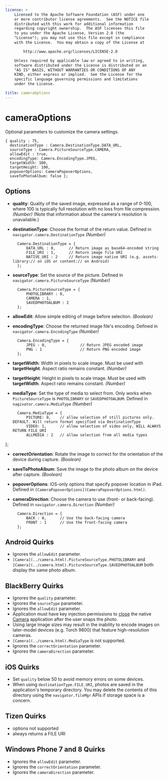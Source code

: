```yaml
---
license: >
    Licensed to the Apache Software Foundation (ASF) under one
    or more contributor license agreements.  See the NOTICE file
    distributed with this work for additional information
    regarding copyright ownership.  The ASF licenses this file
    to you under the Apache License, Version 2.0 (the
    "License"); you may not use this file except in compliance
    with the License.  You may obtain a copy of the License at

        http://www.apache.org/licenses/LICENSE-2.0

    Unless required by applicable law or agreed to in writing,
    software distributed under the License is distributed on an
    "AS IS" BASIS, WITHOUT WARRANTIES OR CONDITIONS OF ANY
    KIND, either express or implied.  See the License for the
    specific language governing permissions and limitations
    under the License.

title: cameraOptions
---
```


cameraOptions
=============

Optional parameters to customize the camera settings.

    { quality : 75,
      destinationType : Camera.DestinationType.DATA_URL,
      sourceType : Camera.PictureSourceType.CAMERA,
      allowEdit : true,
      encodingType: Camera.EncodingType.JPEG,
      targetWidth: 100,
      targetHeight: 100,
      popoverOptions: CameraPopoverOptions,
      saveToPhotoAlbum: false };

Options
-------

- __quality__: Quality of the saved image, expressed as a range of 0-100, where 100 is typically full resolution with no loss from file compression. _(Number)_ (Note that information about the camera's resolution is unavailable.)

- __destinationType__: Choose the format of the return value. Defined in `navigator.camera.DestinationType` _(Number)_

        Camera.DestinationType = {
            DATA_URL : 0,      // Return image as base64-encoded string
            FILE_URI : 1,      // Return image file URI
            NATIVE_URI : 2     // Return image native URI (e.g. assets-library:// on iOS or content:// on Android)
        };

- __sourceType__: Set the source of the picture.  Defined in `navigator.camera.PictureSourceType` _(Number)_

        Camera.PictureSourceType = {
            PHOTOLIBRARY : 0,
            CAMERA : 1,
            SAVEDPHOTOALBUM : 2
        };

- __allowEdit__: Allow simple editing of image before selection. _(Boolean)_

- __encodingType__: Choose the  returned image file's encoding.  Defined in `navigator.camera.EncodingType` _(Number)_

        Camera.EncodingType = {
            JPEG : 0,               // Return JPEG encoded image
            PNG : 1                 // Return PNG encoded image
        };

- __targetWidth__: Width in pixels to scale image. Must be used with __targetHeight__.  Aspect ratio remains constant. _(Number)_
- __targetHeight__: Height in pixels to scale image. Must be used with __targetWidth__. Aspect ratio remains constant. _(Number)_

- __mediaType__: Set the type of media to select from.  Only works when `PictureSourceType` is `PHOTOLIBRARY` or `SAVEDPHOTOALBUM`. Defined in `nagivator.camera.MediaType` _(Number)_

        Camera.MediaType = {
            PICTURE: 0,    // allow selection of still pictures only. DEFAULT. Will return format specified via DestinationType
            VIDEO: 1,      // allow selection of video only, WILL ALWAYS RETURN FILE_URI
            ALLMEDIA : 2   // allow selection from all media types
};

- __correctOrientation__: Rotate the image to correct for the orientation of the device during capture. _(Boolean)_
- __saveToPhotoAlbum__: Save the image to the photo album on the device after capture. _(Boolean)_
- __popoverOptions__: iOS-only options that specify popover location in iPad.  Defined in `[CameraPopoverOptions](CameraPopoverOptions.html)`.
- __cameraDirection__: Choose the camera to use (front- or back-facing).  Defined in `navigator.camera.Direction` _(Number)_

        Camera.Direction = {
            BACK : 0,      // Use the back-facing camera
            FRONT : 1      // Use the front-facing camera
        };

Android Quirks
--------------

- Ignores the `allowEdit` parameter.
- `[Camera](../camera.html).PictureSourceType.PHOTOLIBRARY` and `[Camera](../camera.html).PictureSourceType.SAVEDPHOTOALBUM` both display the same photo album.

BlackBerry Quirks
-----------------

- Ignores the `quality` parameter.
- Ignores the `sourceType` parameter.
- Ignores the `allowEdit` parameter.
- Application must have key injection permissions to [close](../../inappbrowser/inappbrowser.html) the native [Camera](../camera.html) application after the user snaps the photo.
- Using large image sizes may result in the inability to encode images on later-model devices (e.g. Torch 9800) that feature high-resolution cameras.
- `[Camera](../camera.html).MediaType` is not supported.
- Ignores the `correctOrientation` parameter.
- Ignores the `cameraDirection` parameter.

iOS Quirks
--------------

- Set `quality` below 50 to avoid memory errors on some devices.
- When using `destinationType.FILE_URI`, photos are saved in the application's temporary directory.  You may delete the contents of this directory using the `navigator.fileMgr` APIs if storage space is a concern.

Tizen Quirks
--------------
- options not supported
- always returns a FILE URI

Windows Phone 7 and 8 Quirks
--------------

- Ignores the `allowEdit` parameter.
- Ignores the `correctOrientation` parameter.
- Ignores the `cameraDirection` parameter.
